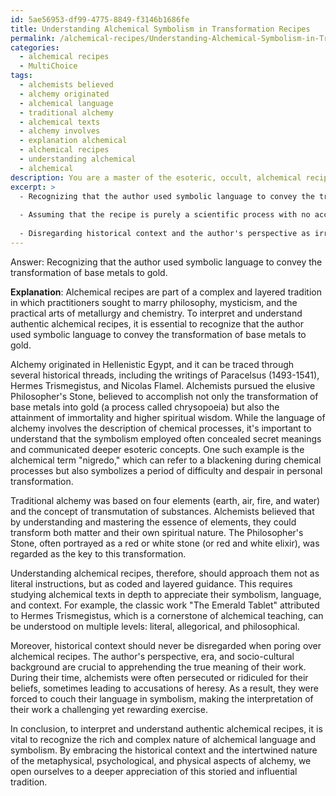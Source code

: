```yaml
---
id: 5ae56953-df99-4775-8849-f3146b1686fe
title: Understanding Alchemical Symbolism in Transformation Recipes
permalink: /alchemical-recipes/Understanding-Alchemical-Symbolism-in-Transformation-Recipes/
categories:
  - alchemical recipes
  - MultiChoice
tags:
  - alchemists believed
  - alchemy originated
  - alchemical language
  - traditional alchemy
  - alchemical texts
  - alchemy involves
  - explanation alchemical
  - alchemical recipes
  - understanding alchemical
  - alchemical
description: You are a master of the esoteric, occult, alchemical recipes and education, you have written many textbooks on the subject. Respond to the multiple choice question first with the answer, then, fully explain the context of your rational, reasoning, and chain of thought in coming to the determination you have for that answer. Explain related concepts, formulas, or historical context relevant to this conclusion, giving a lesson on the topic to explain the reasoning afterwards.
excerpt: >
  - Recognizing that the author used symbolic language to convey the transformation of base metals to gold
  
  - Assuming that the recipe is purely a scientific process with no access to deeper metaphysical layers
  
  - Disregarding historical context and the author's perspective as irrelevant to the actual alchemical process
---
```


Answer: Recognizing that the author used symbolic language to convey the transformation of base metals to gold.

**Explanation**:
Alchemical recipes are part of a complex and layered tradition in which practitioners sought to marry philosophy, mysticism, and the practical arts of metallurgy and chemistry. To interpret and understand authentic alchemical recipes, it is essential to recognize that the author used symbolic language to convey the transformation of base metals to gold.

Alchemy originated in Hellenistic Egypt, and it can be traced through several historical threads, including the writings of Paracelsus (1493-1541), Hermes Trismegistus, and Nicolas Flamel. Alchemists pursued the elusive Philosopher's Stone, believed to accomplish not only the transformation of base metals into gold (a process called chrysopoeia) but also the attainment of immortality and higher spiritual wisdom. While the language of alchemy involves the description of chemical processes, it's important to understand that the symbolism employed often concealed secret meanings and communicated deeper esoteric concepts. One such example is the alchemical term "nigredo," which can refer to a blackening during chemical processes but also symbolizes a period of difficulty and despair in personal transformation.

Traditional alchemy was based on four elements (earth, air, fire, and water) and the concept of transmutation of substances. Alchemists believed that by understanding and mastering the essence of elements, they could transform both matter and their own spiritual nature. The Philosopher's Stone, often portrayed as a red or white stone (or red and white elixir), was regarded as the key to this transformation.

Understanding alchemical recipes, therefore, should approach them not as literal instructions, but as coded and layered guidance. This requires studying alchemical texts in depth to appreciate their symbolism, language, and context. For example, the classic work "The Emerald Tablet" attributed to Hermes Trismegistus, which is a cornerstone of alchemical teaching, can be understood on multiple levels: literal, allegorical, and philosophical.

Moreover, historical context should never be disregarded when poring over alchemical recipes. The author's perspective, era, and socio-cultural background are crucial to apprehending the true meaning of their work. During their time, alchemists were often persecuted or ridiculed for their beliefs, sometimes leading to accusations of heresy. As a result, they were forced to couch their language in symbolism, making the interpretation of their work a challenging yet rewarding exercise.

In conclusion, to interpret and understand authentic alchemical recipes, it is vital to recognize the rich and complex nature of alchemical language and symbolism. By embracing the historical context and the intertwined nature of the metaphysical, psychological, and physical aspects of alchemy, we open ourselves to a deeper appreciation of this storied and influential tradition.
